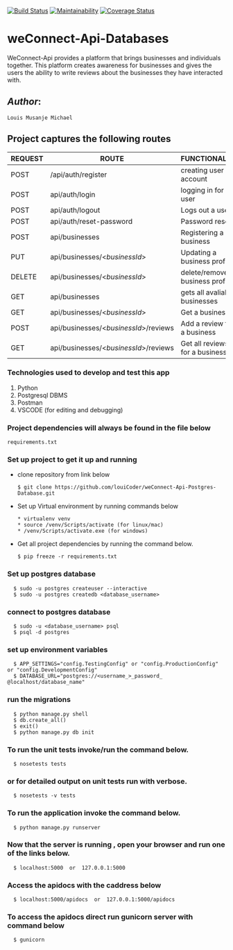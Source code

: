 [![Build Status](https://travis-ci.org/louiCoder/weConnect-Api-Postgres-Database.svg?branch=master)](https://travis-ci.org/louiCoder/weConnect-Api-Postgres-Database)
[![Maintainability](https://api.codeclimate.com/v1/badges/b4e864ea0427cfb100a8/maintainability)](https://codeclimate.com/github/louiCoder/weConnect-Api-Postgres-Database/maintainability)
[![Coverage Status](https://coveralls.io/repos/github/louiCoder/weConnect-Api-Postgres-Database/badge.svg)](https://coveralls.io/github/louiCoder/weConnect-Api-Postgres-Database)


# weConnect-Api-Databases

WeConnect-Api provides a platform that brings businesses and individuals together. This platform creates awareness for businesses and gives the users the ability to write reviews about the businesses they have interacted with.

## _Author_:
    Louis Musanje Michael

## __Project captures the following routes__

| REQUEST | ROUTE | FUNCTIONALITY |
| ------- | ----- | ------------- |
| POST | /api/auth/register | creating user account |
| POST | api/auth/login | logging in for a user |
| POST | api/auth/logout | Logs out a user |
| POST | api/auth/reset-password | Password reset |
| POST | api/businesses | Registering a business |
| PUT | api/businesses/<_businessId_>| Updating a business profile |
| DELETE | api/businesses/<_businessId_>| delete/remove a business profile |
| GET | api/businesses | gets all avaliable businesses |
| GET | api/businesses/<_businessId_>| Get a business |
| POST | api/businesses/<_businessId_>/reviews | Add a review for a business |
| GET | api/businesses/<_businessId_>/reviews | Get all reviews for a business |


### __Technologies used to develop and test this app__
1. Python
2. Postgresql DBMS
3. Postman
4. VSCODE (for editing and debugging)

### __Project dependencies will always be found in the file below__
    requirements.txt

### __Set up project to get it up and running__
* clone repository from link below
  
      $ git clone https://github.com/louiCoder/weConnect-Api-Postgres-Database.git
* Set up Virtual environment by running commands below

      * virtualenv venv
      * source /venv/Scripts/activate (for linux/mac)
      * /venv/Scripts/activate.exe (for windows)

* Get all project dependencies by running the command below.

      $ pip freeze -r requirements.txt

### Set up postgres database

      $ sudo -u postgres createuser --interactive
      $ sudo -u postgres createdb <database_username> 

### connect to postgres database 
      $ sudo -u <database_username> psql
      $ psql -d postgres

### set up environment variables

      $ APP_SETTINGS="config.TestingConfig" or "config.ProductionConfig" or "config.DevelopmentConfig"
      $ DATABASE_URL="postgres://<username_>_password_ @localhost/database_name"

### run the migrations 
      $ python manage.py shell
      $ db.create_all()
      $ exit()
      $ python manage.py db init
   
### To run the unit tests invoke/run the command below.

      $ nosetests tests 

### or for detailed output on unit tests run with verbose.

      $ nosetests -v tests
      
### To run the application invoke the command below.

      $ python manage.py runserver
      
### Now that the server is running , open your browser and run one of the links below.

      $ localhost:5000  or  127.0.0.1:5000

### Access the apidocs with the caddress below
      $ localhost:5000/apidocs  or  127.0.0.1:5000/apidocs

### To access the apidocs direct run gunicorn server with command below
      $ gunicorn
